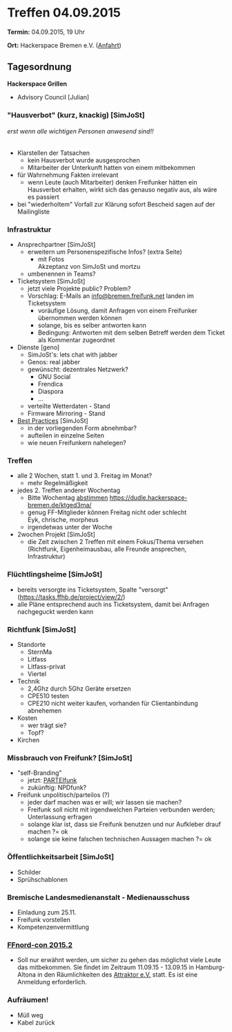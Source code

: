 # Treffen 04.09.2015

**Termin:** 04.09.2015, 19 Uhr

**Ort:** Hackerspace Bremen e.V. ([Anfahrt](https://www.hackerspace-bremen.de/anfahrt/))

## Tagesordnung

**Hackerspace Grillen**

* Advisory Council [Julian]

### "Hausverbot" (kurz, knackig) [SimJoSt]
###### erst wenn alle wichtigen Personen anwesend sind!!
* Klarstellen der Tatsachen
  * kein Hausverbot wurde ausgesprochen
  * Mitarbeiter der Unterkunft hatten von einem mitbekommen
* für Wahrnehmung Fakten irrelevant
  * wenn Leute (auch Mitarbeiter) denken Freifunker hätten ein Hausverbot erhalten, wirkt sich das genauso negativ aus, als wäre es passiert
* bei "wiederholtem" Vorfall zur Klärung sofort Bescheid sagen auf der Mailingliste

### Infrastruktur
* Ansprechpartner [SimJoSt]
  * erweitern um Personenspezifische Infos? (extra Seite)
      * mit Fotos  
        Akzeptanz von SimJoSt und mortzu
  * umbenennen in Teams?
* Ticketsystem [SimJoSt]
  * jetzt viele Projekte public? Problem?
  * Vorschlag: E-Mails an info@bremen.freifunk.net landen im Ticketsystem
      * voräufige Lösung, damit Anfragen von einem Freifunker übernommen werden können
      * solange, bis es selber antworten kann
      * Bedingung: Antworten mit dem selben Betreff werden dem Ticket als Kommentar zugeordnet
* Dienste [geno]
  *   SimJoSt's:  lets chat with jabber
  *   Genos:      real jabber
  *   gewünscht: dezentrales Netzwerk?
      *   GNU Social
      *   Frendica
      *   Diaspora
      *   ...
  * verteilte Wetterdaten - Stand
  * Firmware Mirroring - Stand
* [Best Practices](http://wiki.bremen.freifunk.net/Anleitungen/Best-Practices) [SimJoSt]
  * in der vorliegenden Form abnehmbar?
  * aufteilen in einzelne Seiten
  * wie neuen Freifunkern nahelegen?

### Treffen
* alle 2 Wochen, statt 1. und 3. Freitag im Monat?
  * mehr Regelmäßigkeit
* jedes 2. Treffen anderer Wochentag
  * Bitte Wochentag [abstimmen](https://dudle.hackerspace-bremen.de/ktged3ma/) https://dudle.hackerspace-bremen.de/ktged3ma/ 
  * genug FF-Mitglieder können Freitag nicht oder schlecht  
    Eyk, chrische, morpheus
  * irgendetwas unter der Woche
* 2wochen Projekt [SimJoSt]
  * die Zeit zwischen 2 Treffen mit einem Fokus/Thema versehen (Richtfunk, Eigenheimausbau, alle Freunde ansprechen, Infrastruktur)

### Flüchtlingsheime [SimJoSt]
* bereits versorgte ins Ticketsystem, Spalte "versorgt" (https://tasks.ffhb.de/project/view/2/)
* alle Pläne entsprechend auch ins Ticketsystem, damit bei Anfragen nachgeguckt werden kann

### Richtfunk [SimJoSt]
* Standorte
  * SternMa
  * Litfass
  * Litfass-privat
  * Viertel
* Technik
  * 2,4Ghz durch 5Ghz Geräte ersetzen
  * CPE510 testen
  * CPE210 nicht weiter kaufen, vorhanden für Clientanbindung abnehemen
* Kosten
  * wer trägt sie?
  * Topf?
* Kirchen

### Missbrauch von Freifunk? [SimJoSt]
* "self-Branding"
  * jetzt: [PARTEIfunk](https://www.facebook.com/groups/871278746289292/)
  * zukünftig: NPDfunk?
* Freifunk unpolitisch/parteilos (?)
  * jeder darf machen was er will; wir lassen sie machen?
  * Freifunk soll nicht mit irgendwelchen Parteien verbunden werden; Unterlassung erfragen
  * solange klar ist, dass sie Freifunk benutzen und nur Aufkleber drauf machen ?= ok
  * solange sie keine falschen technischen Aussagen machen ?= ok

### Öffentlichkeitsarbeit [SimJoSt]
* Schilder
* Sprühschablonen

### Bremische Landesmedienanstalt - Medienausschuss
* Einladung zum 25.11.
* Freifunk vorstellen
* Kompetenzenvermittlung

### [FFnord-con 2015.2](http://ffnord.net)
* Soll nur erwähnt werden, um sicher zu gehen das möglichst viele Leute das mitbekommen. Sie findet im Zeitraum 11.09.15 - 13.09.15 in Hamburg-Altona in den Räumlichkeiten des [Attraktor e.V.](https://blog.attraktor.org/) statt. Es ist eine Anmeldung erforderlich.

### Aufräumen!
* Müll weg
* Kabel zurück